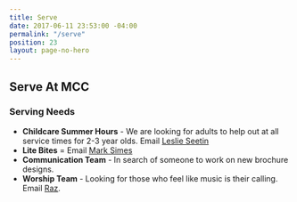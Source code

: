 ```yaml
---
title: Serve
date: 2017-06-11 23:53:00 -04:00
permalink: "/serve"
position: 23
layout: page-no-hero
---
```


## Serve At MCC

### Serving Needs
- **Childcare Summer Hours** - We are looking for adults to help out at all service times for 2-3 year olds. Email [Leslie Seetin](mailto:leslie@mariemontchurch.org)
- **Lite Bites** = Email [Mark Simes](mark@mariemontchurch.org) 
- **Communication Team** - In search of someone to work on new brochure designs.
- **Worship Team** - Looking for those who feel like music is their calling. Email [Raz](paul@mariemontchurch.org).

